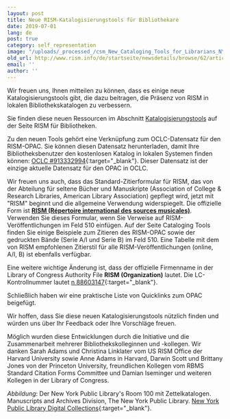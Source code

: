 ```yaml
---
layout: post
title: Neue RISM-Katalogisierungstools für Bibliothekare
date: 2019-07-01
lang: de
post: true
category: self_representation
image: "/uploads/_processed_/csm_New_Cataloging_Tools_for_Librarians_NYPL_f4112beb94.jpg"
old_url: http://www.rism.info/de/startseite/newsdetails/browse/62/article/64/new-rism-cataloging-tools-for-librarians.html
email: ''
author: ''
---
```



Wir freuen uns, Ihnen mitteilen zu können, dass es einige neue Katalogisierungstools gibt, die dazu beitragen, die Präsenz von RISM in lokalen Bibliothekskatalogen zu verbessern.

Sie finden diese neuen Ressourcen im Abschnitt [Katalogisierungstools](/de/unternehmen/rism-fuer-bibliothekare.html#c3947) auf der Seite RISM für Bibliotheken.

Zu den neuen Tools gehört eine Verknüpfung zum OCLC-Datensatz für den RISM-OPAC. Sie können diesen Datensatz herunterladen, damit Ihre Bibliotheksbenutzer den kostenlosen Katalog in lokalen Systemen finden können: [OCLC #913332994](http://www.worldcat.org/oclc/913332994){:target="_blank"}. Dieser Datensatz ist der einzige aktuelle Datensatz für den OPAC in OCLC.

Wir freuen uns auch, dass das Standard-Zitierformular für RISM, das von der Abteilung für seltene Bücher und Manuskripte (Association of College & Research Libraries, American Library Association) gepflegt wird, jetzt mit "RISM" beginnt und die allgemeine Verwendung widerspiegelt. Die offizielle Form ist [**RISM (Répertoire international des sources musicales)**](https://rbms.info/scf/?scf_entries=rism-repertoire-international-des-sources-musicales). Verwenden Sie dieses Formular, wenn Sie Verweise auf RISM-Veröffentlichungen im Feld 510 einfügen. Auf der Seite Cataloging Tools finden Sie einige Beispiele zum Zitieren des RISM-OPAC sowie der gedruckten Bände (Serie A/I und Serie B) im Feld 510. Eine Tabelle mit dem von RISM empfohlenen Zitierstil für alle RISM-Veröffentlichungen (online, A/I, B) ist ebenfalls verfügbar.

Eine weitere wichtige Änderung ist, dass der offizielle Firmenname in der Library of Congress Authority File **RISM (Organization)** lautet. Die LC-Kontrollnummer lautet [n 88603147](https://lccn.loc.gov/n88603147){:target="_blank"}.

Schließlich haben wir eine praktische Liste von Quicklinks zum OPAC beigefügt.

Wir hoffen, dass Sie diese neuen Katalogisierungstools nützlich finden und würden uns über Ihr Feedback oder Ihre Vorschläge freuen.

Möglich wurden diese Entwicklungen durch die Initiative und die Zusammenarbeit mehrerer Bibliothekskolleginnen und -kollegen. Wir danken Sarah Adams und Christina Linklater vom US RISM Office der Harvard University sowie Anne Adams in Harvard, Darwin Scott und Brittany Jones von der Princeton University, freundlichen Kollegen vom RBMS Standard Citation Forms Committee und Damian Iseminger und weiteren Kollegen in der Library of Congress.

_Abbildung_: Der New York Public Library's Room 100 mit Zettelkatalogen. Manuscripts and Archives Division, The New York Public Library. [New York Public Library Digital Collections](http://digitalcollections.nypl.org/items/510d47dd-eb76-a3d9-e040-e00a18064a99){:target="_blank"}.

<script type="text/javascript">var switchTo5x=true;</script><script type="text/javascript" src="http://w.sharethis.com/button/buttons.js"></script><script type="text/javascript">stLight.options({publisher: "9b601438-1ce1-49d8-bfd7-9cff5df54c17", doNotHash: false, doNotCopy: false, hashAddressBar: false});</script>
